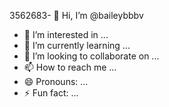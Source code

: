 3562683- 👋 Hi, I’m @baileybbbv
- 👀 I’m interested in ...
- 🌱 I’m currently learning ...
- 💞️ I’m looking to collaborate on ...
- 📫 How to reach me ...
- 😄 Pronouns: ...
- ⚡ Fun fact: ...

<!---
baileybbbv/baileybbbv is a ✨ special ✨ repository because its `README.md` (this file) appears on your GitHub profile.
You can click the Preview link to take a look at your changes.
--->
